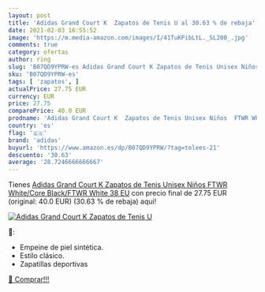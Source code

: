 ```yaml
---
layout: post
title: 'Adidas Grand Court K  Zapatos de Tenis U al 30.63 % de rebaja'
date: 2021-02-03 16:55:52
image: 'https://m.media-amazon.com/images/I/41TuKPibLtL._SL200_.jpg'
comments: true
category: ofertas
author: ring
slug: 'B07QD9YPRW-es Adidas Grand Court K Zapatos de Tenis Unisex Niños FTWR...'
sku: 'B07QD9YPRW-es'
tags: [ 'zapatos', ]
actualPrice: 27.75 EUR
currency: EUR
price: 27.75
comparePrice: 40.0 EUR
prodname: 'Adidas Grand Court K  Zapatos de Tenis Unisex Niños  FTWR White/Core Black/FTWR White  38 EU'
country: 'es'
flag: '🇪🇸'
brand: 'adidas'
buyurl: 'https://www.amazon.es/dp/B07QD9YPRW/?tag=tolees-21'
descuento: '30.63'
average: '28.7246666666667'
---
```


Tienes [Adidas Grand Court K  Zapatos de Tenis Unisex Niños  FTWR White/Core Black/FTWR White  38 EU](https://www.amazon.es/dp/B07QD9YPRW/?tag=tolees-21) con precio final de  27.75 EUR (original: 40.0 EUR) (30.63 %  de rebaja) aqui!

[![Adidas Grand Court K  Zapatos de Tenis U](https://m.media-amazon.com/images/I/41TuKPibLtL._SL200_.jpg)](https://www.amazon.es/dp/B07QD9YPRW/?tag=tolees-21)

🔎:

- Empeine de piel sintética.
- Estilo clásico.
- Zapatillas deportivas

[🛒 Comprar!!!](https://www.amazon.es/dp/B07QD9YPRW/?tag=tolees-21)
